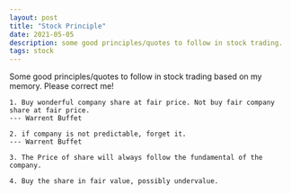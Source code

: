 ```yaml
---
layout: post
title: "Stock Principle"
date: 2021-05-05
description: some good principles/quotes to follow in stock trading.
tags: stock
---
```


Some good principles/quotes to follow in stock trading based on my memory. Please correct me!

```
1. Buy wonderful company share at fair price. Not buy fair company share at fair price.
--- Warrent Buffet
```

```
2. if company is not predictable, forget it.
--- Warrent Buffet
```

```
3. The Price of share will always follow the fundamental of the company.
```


```
4. Buy the share in fair value, possibly undervalue.
```